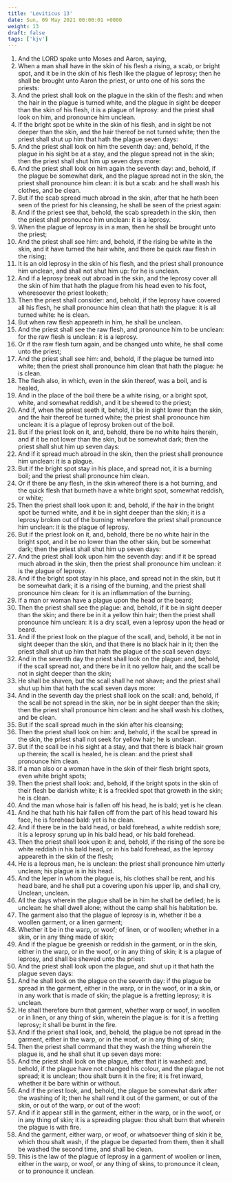 ```yaml
---
title: 'Leviticus 13'
date: Sun, 09 May 2021 00:00:01 +0000
weight: 13
draft: false
tags: ['kjv'] 
---
```


1. And the LORD spake unto Moses and Aaron, saying,
2. When a man shall have in the skin of his flesh a rising, a scab, or bright spot, and it be in the skin of his flesh like the plague of leprosy; then he shall be brought unto Aaron the priest, or unto one of his sons the priests:
3. And the priest shall look on the plague in the skin of the flesh: and when the hair in the plague is turned white, and the plague in sight be deeper than the skin of his flesh, it is a plague of leprosy: and the priest shall look on him, and pronounce him unclean.
4. If the bright spot be white in the skin of his flesh, and in sight be not deeper than the skin, and the hair thereof be not turned white; then the priest shall shut up him that hath the plague seven days:
5. And the priest shall look on him the seventh day: and, behold, if the plague in his sight be at a stay, and the plague spread not in the skin; then the priest shall shut him up seven days more:
6. And the priest shall look on him again the seventh day: and, behold, if the plague be somewhat dark, and the plague spread not in the skin, the priest shall pronounce him clean: it is but a scab: and he shall wash his clothes, and be clean.
7. But if the scab spread much abroad in the skin, after that he hath been seen of the priest for his cleansing, he shall be seen of the priest again:
8. And if the priest see that, behold, the scab spreadeth in the skin, then the priest shall pronounce him unclean: it is a leprosy.
9. When the plague of leprosy is in a man, then he shall be brought unto the priest;
10. And the priest shall see him: and, behold, if the rising be white in the skin, and it have turned the hair white, and there be quick raw flesh in the rising;
11. It is an old leprosy in the skin of his flesh, and the priest shall pronounce him unclean, and shall not shut him up: for he is unclean.
12. And if a leprosy break out abroad in the skin, and the leprosy cover all the skin of him that hath the plague from his head even to his foot, wheresoever the priest looketh;
13. Then the priest shall consider: and, behold, if the leprosy have covered all his flesh, he shall pronounce him clean that hath the plague: it is all turned white: he is clean.
14. But when raw flesh appeareth in him, he shall be unclean.
15. And the priest shall see the raw flesh, and pronounce him to be unclean: for the raw flesh is unclean: it is a leprosy.
16. Or if the raw flesh turn again, and be changed unto white, he shall come unto the priest;
17. And the priest shall see him: and, behold, if the plague be turned into white; then the priest shall pronounce him clean that hath the plague: he is clean.
18. The flesh also, in which, even in the skin thereof, was a boil, and is healed,
19. And in the place of the boil there be a white rising, or a bright spot, white, and somewhat reddish, and it be shewed to the priest;
20. And if, when the priest seeth it, behold, it be in sight lower than the skin, and the hair thereof be turned white; the priest shall pronounce him unclean: it is a plague of leprosy broken out of the boil.
21. But if the priest look on it, and, behold, there be no white hairs therein, and if it be not lower than the skin, but be somewhat dark; then the priest shall shut him up seven days:
22. And if it spread much abroad in the skin, then the priest shall pronounce him unclean: it is a plague.
23. But if the bright spot stay in his place, and spread not, it is a burning boil; and the priest shall pronounce him clean.
24. Or if there be any flesh, in the skin whereof there is a hot burning, and the quick flesh that burneth have a white bright spot, somewhat reddish, or white;
25. Then the priest shall look upon it: and, behold, if the hair in the bright spot be turned white, and it be in sight deeper than the skin; it is a leprosy broken out of the burning: wherefore the priest shall pronounce him unclean: it is the plague of leprosy.
26. But if the priest look on it, and, behold, there be no white hair in the bright spot, and it be no lower than the other skin, but be somewhat dark; then the priest shall shut him up seven days:
27. And the priest shall look upon him the seventh day: and if it be spread much abroad in the skin, then the priest shall pronounce him unclean: it is the plague of leprosy.
28. And if the bright spot stay in his place, and spread not in the skin, but it be somewhat dark; it is a rising of the burning, and the priest shall pronounce him clean: for it is an inflammation of the burning.
29. If a man or woman have a plague upon the head or the beard;
30. Then the priest shall see the plague: and, behold, if it be in sight deeper than the skin; and there be in it a yellow thin hair; then the priest shall pronounce him unclean: it is a dry scall, even a leprosy upon the head or beard.
31. And if the priest look on the plague of the scall, and, behold, it be not in sight deeper than the skin, and that there is no black hair in it; then the priest shall shut up him that hath the plague of the scall seven days:
32. And in the seventh day the priest shall look on the plague: and, behold, if the scall spread not, and there be in it no yellow hair, and the scall be not in sight deeper than the skin;
33. He shall be shaven, but the scall shall he not shave; and the priest shall shut up him that hath the scall seven days more:
34. And in the seventh day the priest shall look on the scall: and, behold, if the scall be not spread in the skin, nor be in sight deeper than the skin; then the priest shall pronounce him clean: and he shall wash his clothes, and be clean.
35. But if the scall spread much in the skin after his cleansing;
36. Then the priest shall look on him: and, behold, if the scall be spread in the skin, the priest shall not seek for yellow hair; he is unclean.
37. But if the scall be in his sight at a stay, and that there is black hair grown up therein; the scall is healed, he is clean: and the priest shall pronounce him clean.
38. If a man also or a woman have in the skin of their flesh bright spots, even white bright spots;
39. Then the priest shall look: and, behold, if the bright spots in the skin of their flesh be darkish white; it is a freckled spot that groweth in the skin; he is clean.
40. And the man whose hair is fallen off his head, he is bald; yet is he clean.
41. And he that hath his hair fallen off from the part of his head toward his face, he is forehead bald: yet is he clean.
42. And if there be in the bald head, or bald forehead, a white reddish sore; it is a leprosy sprung up in his bald head, or his bald forehead.
43. Then the priest shall look upon it: and, behold, if the rising of the sore be white reddish in his bald head, or in his bald forehead, as the leprosy appeareth in the skin of the flesh;
44. He is a leprous man, he is unclean: the priest shall pronounce him utterly unclean; his plague is in his head.
45. And the leper in whom the plague is, his clothes shall be rent, and his head bare, and he shall put a covering upon his upper lip, and shall cry, Unclean, unclean.
46. All the days wherein the plague shall be in him he shall be defiled; he is unclean: he shall dwell alone; without the camp shall his habitation be.
47. The garment also that the plague of leprosy is in, whether it be a woollen garment, or a linen garment;
48. Whether it be in the warp, or woof; of linen, or of woollen; whether in a skin, or in any thing made of skin;
49. And if the plague be greenish or reddish in the garment, or in the skin, either in the warp, or in the woof, or in any thing of skin; it is a plague of leprosy, and shall be shewed unto the priest:
50. And the priest shall look upon the plague, and shut up it that hath the plague seven days:
51. And he shall look on the plague on the seventh day: if the plague be spread in the garment, either in the warp, or in the woof, or in a skin, or in any work that is made of skin; the plague is a fretting leprosy; it is unclean.
52. He shall therefore burn that garment, whether warp or woof, in woollen or in linen, or any thing of skin, wherein the plague is: for it is a fretting leprosy; it shall be burnt in the fire.
53. And if the priest shall look, and, behold, the plague be not spread in the garment, either in the warp, or in the woof, or in any thing of skin;
54. Then the priest shall command that they wash the thing wherein the plague is, and he shall shut it up seven days more:
55. And the priest shall look on the plague, after that it is washed: and, behold, if the plague have not changed his colour, and the plague be not spread; it is unclean; thou shalt burn it in the fire; it is fret inward, whether it be bare within or without.
56. And if the priest look, and, behold, the plague be somewhat dark after the washing of it; then he shall rend it out of the garment, or out of the skin, or out of the warp, or out of the woof:
57. And if it appear still in the garment, either in the warp, or in the woof, or in any thing of skin; it is a spreading plague: thou shalt burn that wherein the plague is with fire.
58. And the garment, either warp, or woof, or whatsoever thing of skin it be, which thou shalt wash, if the plague be departed from them, then it shall be washed the second time, and shall be clean.
59. This is the law of the plague of leprosy in a garment of woollen or linen, either in the warp, or woof, or any thing of skins, to pronounce it clean, or to pronounce it unclean.
